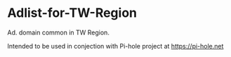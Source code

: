 # Adlist-for-TW-Region
Ad. domain common in TW Region.

Intended to be used in conjection with Pi-hole project at https://pi-hole.net
